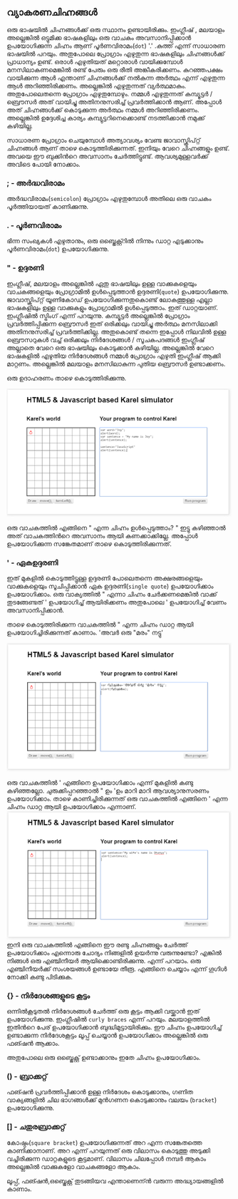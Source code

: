 ## വ്യാകരണചിഹ്നങ്ങള്‍
ഒരു ഭാഷയില്‍ ചിഹ്നങ്ങള്‍ക്ക് ഒരു സ്ഥാനം ഉണ്ടായിരിക്കും. ഇംഗ്ലീഷ് , മലയാളം അല്ലെങ്കില്‍ ഒട്ടുമിക്ക ഭാഷകളിലും ഒരു വാചകം അവസാനിപ്പിക്കാന്‍ ഉപയോഗിക്കുന്ന ചിഹ്നം ആണ് പൂര്‍ണവിരാമം(`dot`) '.' .കുത്ത് എന്ന് സാധാരണ ഭാഷയില്‍ പറയും. അതുപോലെ പ്രോഗ്രാം എഴുതുന്ന ഭാഷകളിലും ചിഹ്നങ്ങള്‍ക്ക് പ്രാധാന്യം ഉണ്ട്. ഒരാള്‍ എഴുതിയത് മറ്റൊരാള്‍ വായിക്കുമ്പോള്‍ മനസിലാകണമെങ്കില്‍ രണ്ട് പേരും ഒരു രീതി അങ്കീകരിക്കണം. കുറഞ്ഞപക്ഷം വായിക്കുന്ന ആള്‍ എന്താണ് ചിഹ്നങ്ങള്‍ക്ക് നല്‍കുന്ന അര്‍ത്ഥം എന്ന് എഴുതുന്ന ആള്‍ അറിഞ്ഞിരിക്കണം. അല്ലെങ്കില്‍ എഴുതുന്നത് വ്യര്‍ത്ഥമാകും. അതുപോലെതന്നെ പ്രോഗ്രാം എഴുതുമ്പോഴും. നമ്മള്‍ എഴുതുന്നത് കമ്പ്യൂട്ടര്‍ / ബ്രൌസര്‍ അത് വായിച്ചു അതിനനുസരിച്ച് പ്രവര്‍ത്തിക്കാന്‍ ആണ്. അപ്പോള്‍ അത് ചിഹ്നങ്ങള്‍ക്ക് കൊടുക്കുന്ന അര്‍ത്ഥം നമ്മള്‍ അറിഞ്ഞിരിക്കണം. അല്ലെങ്കില്‍ ഉദ്ദേശിച്ച കാര്യം കമ്പ്യുട്ടറിനെക്കൊണ്ട് നടത്തിക്കാന്‍ നമുക്ക് കഴിയില്ല.

സാധാരണ പ്രോഗ്രാം ചെയുമ്പോള്‍ അത്യാവശ്യം വേണ്ട ജാവാസ്ക്രിപ്റ്റ് ചിഹ്നങ്ങള്‍ ആണ് താഴെ കൊടുത്തിരിക്കുന്നത്. ഇനിയും വേറെ ചിഹ്നങ്ങളും ഉണ്ട്. അവയെ ഈ ബുക്കിന്‍റെ അവസാനം ചേര്‍ത്തിട്ടുണ്ട്. ആവശ്യമുള്ളവര്‍ക്ക് അവിടെ പോയി നോക്കാം.

### ; - അര്‍ദ്ധവിരാമം 

അര്‍ദ്ധവിരാമം(`semicolon`) പ്രോഗ്രാം എഴുതുമ്പോള്‍ അതിലെ ഒരു വാചകം പൂര്‍ത്തിയായത് കാണിക്കുന്നു. 

### . - പൂര്‍ണവിരാമം 
ഭിന്ന സംഖ്യകള്‍ എഴുതാനും, ഒരു ഒബ്ജെക്റ്റ്റില്‍ നിന്നും ഡാറ്റ എടുക്കാനും പൂര്‍ണവിരാമം(`dot`) ഉപയോഗിക്കുന്നു.

### " - ഉദ്ദരണി

ഇംഗ്ലീഷ്, മലയാളം അല്ലെങ്കില്‍ ഏതു ഭാഷയിലും ഉള്ള വാക്കുകളെയും വാചകങ്ങളെയും പ്രോഗ്രാമില്‍ ഉള്‍പ്പെടുത്താന്‍ ഉദ്ദരണി(`quote`) ഉപയോഗിക്കുന്നു. ജാവാസ്ക്രിപ്റ്റ് യൂണികോഡ് ഉപയോഗിക്കുന്നതുകൊണ്ട് ലോകത്തുള്ള എല്ലാ ഭാഷകളിലും ഉള്ള വാക്കുകളും പ്രോഗ്രാമില്‍ ഉള്‍പ്പെടുത്താം. ഇത് ഡാറ്റയാണ്. ഇംഗ്ലീഷില്‍ സ്ട്രിംഗ് എന്ന് പറയുന്നു. കമ്പ്യൂട്ടര്‍ അല്ലെങ്കില്‍ പ്രോഗ്രാം പ്രവര്‍ത്തിപ്പിക്കുന്ന ബ്രൌസര്‍ ഇത് ഒരിക്കലും വായിച്ചു അര്‍ത്ഥം മനസിലാക്കി അതിനനുസരിച്ച് പ്രവര്‍ത്തിക്കില്ല. അതുകൊണ്ട് തന്നെ ഇപ്പോള്‍ നിലവില്‍ ഉള്ള ബ്രൌസറുകള്‍ വച്ച് ഒരിക്കലും നിര്‍ദേശങ്ങള്‍ / സൂചകപദങ്ങള്‍ ഇംഗ്ലീഷ് അല്ലാതെ വേറെ ഒരു ഭാഷയിലും കൊടുക്കാന്‍ കഴിയില്ല. അല്ലെങ്കില്‍ വേറെ ഭാഷകളില്‍ എഴുതിയ നിര്‍ദേശങ്ങള്‍ നമ്മള്‍ പ്രോഗ്രാം എഴുതി ഇംഗ്ലീഷ് ആക്കി മാറ്റണം. അല്ലെങ്കില്‍ മലയാളം മനസിലാകുന്ന പുതിയ ബ്രൌസര്‍ ഉണ്ടാക്കണം.

ഒരു ഉദാഹരണം താഴെ കൊടുത്തിരിക്കുന്നു.

![വാചകങ്ങള്‍ ഉദ്ദരണി](images/ch06/05/01-simplestring.PNG)

ഒരു വാചകത്തില്‍ എങ്ങിനെ " എന്ന ചിഹ്നം ഉള്‍പ്പെടുത്താം? " ഇട്ടു കഴിഞ്ഞാല്‍ അത് വാചകത്തിന്‍റെ അവസാനം ആയി കണക്കാക്കില്ലേ. അപ്പോള്‍ ഉപയോഗിക്കുന്ന സങ്കേതമാണ് താഴെ കൊടുത്തിരിക്കുന്നത്.

### ' - ഏകഉദ്ദരണി

ഇത് മുകളില്‍ കൊടുത്തിട്ടുള്ള ഉദ്ദരണി പോലെതന്നെ അക്ഷരങ്ങളെയും വാക്കുകളെയും സൂചിപ്പിക്കാന്‍ ഏക ഉദ്ദരണി(`single quote`) ഉപയോഗിക്കാം ഉപയോഗിക്കാം. 
ഒരു വാക്യത്തില്‍ " എന്നാ ചിഹ്നം ചേര്‍ക്കണമെങ്കില്‍ വാക്ക് തുടങ്ങേണ്ടത് ' ഉപയോഗിച്ച് ആയിരിക്കണം അതുപോലെ ' ഉപയോഗിച്ച് വേണം അവസാനിപ്പിക്കാന്‍.

താഴെ കൊടുത്തിരിക്കുന്ന വാചകത്തില്‍ " എന്ന ചിഹ്നം ഡാറ്റ ആയി ഉപയോഗിച്ചിരിക്കുന്നത് കാണാം.
'അവര്‍ ഒരു "മരം" നട്ടു' 

![ഉദ്ദരണി](images/ch06/05/02-doublequotes.PNG)

ഒരു വാചകത്തില്‍ ' എങ്ങിനെ ഉപയോഗിക്കാം എന്ന് മുകളില്‍ കണ്ടു കഴിഞ്ഞല്ലോ. ചുരുക്കിപ്പറഞ്ഞാല്‍  " ഉം 'ഉം മാറി മാറി ആവശ്യാനുസരണം ഉപയോഗിക്കാം. താഴെ കാണിച്ചിരിക്കുന്നത് ഒരു വാചകത്തില്‍ എങ്ങിനെ ' എന്ന ചിഹ്നം ഡാറ്റ ആയി ഉപയോഗിക്കാം എന്നാണ്.
![ഉദ്ദരണി](images/ch06/05/03-singlequotes.PNG)
ഇനി ഒരു വാചകത്തില്‍ എങ്ങിനെ ഈ രണ്ടു ചിഹ്നങ്ങളും ചേര്‍ത്ത് ഉപയോഗിക്കാം എന്നൊരു ചോദ്യം നിങ്ങളില്‍ ഉയര്‍ന്നു വരുന്നുണ്ടോ? എങ്കില്‍ നിങ്ങള്‍ ഒരു എഞ്ചിനീയര്‍ ആയിക്കൊണ്ടിരിക്കുന്നു. എന്ന് പറയാം. ഒരു എഞ്ചിനീയര്‍ക്ക് സംശയങ്ങള്‍ ഉണ്ടായേ തീരൂ. എങ്ങിനെ ചെയ്യാം എന്ന് ഗൂഗിള്‍ നോക്കി കണ്ടു പിടിക്കുക.

### {} - നിര്‍ദേശങ്ങളുടെ കൂട്ടം 

ഒന്നില്‍കൂടുതല്‍ നിര്‍ദേശങ്ങള്‍ ചേര്‍ത്ത് ഒരു കൂട്ടം ആക്കി വയ്ക്കാന്‍ ഇത് ഉപയോഗിക്കുന്നു. ഇംഗ്ലീഷില്‍ `curly braces` എന്ന് പറയും. മലയാളത്തില്‍ ഇതിന്‍റെ പേര് ഉപയോഗിക്കാന്‍ ബുദ്ധിമുട്ടായിരിക്കും. ഈ ചിഹ്നം ഉപയോഗിച്ച് ഉണ്ടാക്കുന്ന നിര്‍ദേശകൂട്ടം ലൂപ്പ് ചെയ്യാന്‍ ഉപയോഗിക്കാം അല്ലെങ്കില്‍ ഒരു ഫങ്ഷന്‍ ആക്കാം. 

അതുപോലെ ഒരു ഒബ്ജെക്റ്റ് ഉണ്ടാക്കാനും ഇതേ ചിഹ്നം ഉപയോഗിക്കാം.

### () - ബ്രാക്കറ്റ്
ഫങ്ഷന്‍ പ്രവര്‍ത്തിപ്പിക്കാന്‍ ഉള്ള നിര്‍ദേശം കൊടുക്കാനും, ഗണിത വാക്യങ്ങളില്‍ ചില ഭാഗങ്ങള്‍ക്ക് മുന്‍ഗണന കൊടുക്കാനും വലയം (`bracket`) ഉപയോഗിക്കുന്നു.	 

### [] - ചതുരബ്രാക്കറ്റ്
കോഷ്ഠം(`square bracket`) ഉപയോഗിക്കുന്നത്  അറ എന്ന സങ്കേതത്തെ കാണിക്കാനാണ്. അറ എന്ന് പറയുന്നത്  ഒരു വിലാസം കൊടുത്തു അടുക്കി വച്ചിരിക്കുന്ന ഡാറ്റകളുടെ  കൂട്ടമാണ്.   വിലാസം ചിലപ്പോള്‍ നമ്പര്‍ ആകാം അല്ലെങ്കില്‍ വാക്കുകളോ വാചകങ്ങളോ ആകാം.

ലൂപ്പ്, ഫങ്ഷന്‍,ഒബ്ജെക്റ്റ്  തുടങ്ങിയവ എന്താണെന്ന്‍ വരുന്ന അദ്ധ്യായങ്ങളില്‍ കാണാം.
